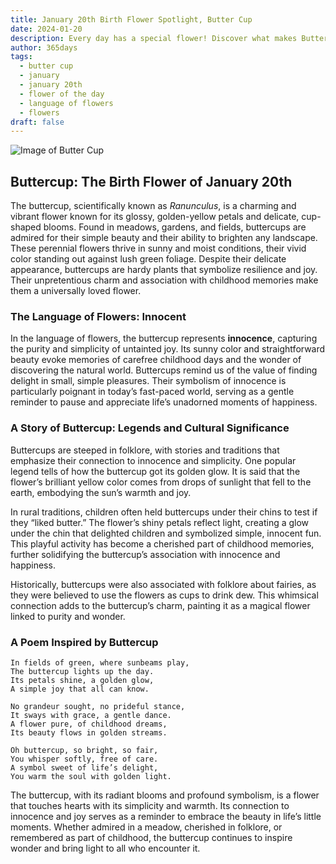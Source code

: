 ```yaml
---
title: January 20th Birth Flower Spotlight, Butter Cup
date: 2024-01-20
description: Every day has a special flower! Discover what makes Butter Cup unique as today’s birth flower and its symbolic meaning.
author: 365days
tags:
  - butter cup
  - january
  - january 20th
  - flower of the day
  - language of flowers
  - flowers
draft: false
---
```



![Image of Butter Cup](https://cdn.pixabay.com/photo/2022/03/27/10/45/lesser-celandine-7094719_640.jpg#center)


## Buttercup: The Birth Flower of January 20th

The buttercup, scientifically known as _Ranunculus_, is a charming and vibrant flower known for its glossy, golden-yellow petals and delicate, cup-shaped blooms. Found in meadows, gardens, and fields, buttercups are admired for their simple beauty and their ability to brighten any landscape. These perennial flowers thrive in sunny and moist conditions, their vivid color standing out against lush green foliage. Despite their delicate appearance, buttercups are hardy plants that symbolize resilience and joy. Their unpretentious charm and association with childhood memories make them a universally loved flower.

### The Language of Flowers: Innocent

In the language of flowers, the buttercup represents **innocence**, capturing the purity and simplicity of untainted joy. Its sunny color and straightforward beauty evoke memories of carefree childhood days and the wonder of discovering the natural world. Buttercups remind us of the value of finding delight in small, simple pleasures. Their symbolism of innocence is particularly poignant in today’s fast-paced world, serving as a gentle reminder to pause and appreciate life’s unadorned moments of happiness.

### A Story of Buttercup: Legends and Cultural Significance

Buttercups are steeped in folklore, with stories and traditions that emphasize their connection to innocence and simplicity. One popular legend tells of how the buttercup got its golden glow. It is said that the flower’s brilliant yellow color comes from drops of sunlight that fell to the earth, embodying the sun’s warmth and joy.

In rural traditions, children often held buttercups under their chins to test if they “liked butter.” The flower’s shiny petals reflect light, creating a glow under the chin that delighted children and symbolized simple, innocent fun. This playful activity has become a cherished part of childhood memories, further solidifying the buttercup’s association with innocence and happiness.

Historically, buttercups were also associated with folklore about fairies, as they were believed to use the flowers as cups to drink dew. This whimsical connection adds to the buttercup’s charm, painting it as a magical flower linked to purity and wonder.

### A Poem Inspired by Buttercup

```
In fields of green, where sunbeams play,  
The buttercup lights up the day.  
Its petals shine, a golden glow,  
A simple joy that all can know.  

No grandeur sought, no prideful stance,  
It sways with grace, a gentle dance.  
A flower pure, of childhood dreams,  
Its beauty flows in golden streams.  

Oh buttercup, so bright, so fair,  
You whisper softly, free of care.  
A symbol sweet of life’s delight,  
You warm the soul with golden light.  
```

The buttercup, with its radiant blooms and profound symbolism, is a flower that touches hearts with its simplicity and warmth. Its connection to innocence and joy serves as a reminder to embrace the beauty in life’s little moments. Whether admired in a meadow, cherished in folklore, or remembered as part of childhood, the buttercup continues to inspire wonder and bring light to all who encounter it.


